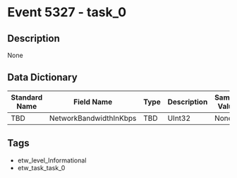 # Event 5327 - task_0

## Description
None

## Data Dictionary
|Standard Name|Field Name|Type|Description|Sample Value|
|---|---|---|---|---|
|TBD|NetworkBandwidthInKbps|TBD|UInt32|None|None|

## Tags
* etw_level_Informational
* etw_task_task_0